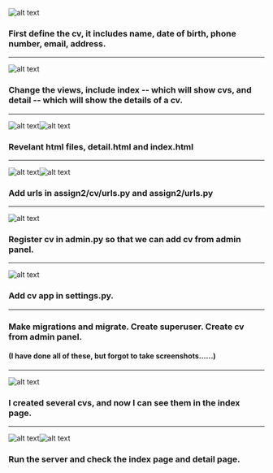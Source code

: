![alt text](image.png)
### First define the cv, it includes name, date of birth, phone number, email, address.
---
![alt text](image-1.png)
### Change the views, include index -- which will show cvs, and detail -- which will show the details of a cv.
---
![alt text](image-2.png)![alt text](image-3.png)
### Revelant html files, detail.html and index.html
---
![alt text](image-4.png)![alt text](image-5.png)
### Add urls in assign2/cv/urls.py and assign2/urls.py
---
![alt text](image-6.png)
### Register cv in admin.py so that we can add cv from admin panel.
---
![alt text](image-7.png)
### Add cv app in settings.py.
---
### Make migrations and migrate. Create superuser. Create cv from admin panel.
#### (I have done all of these, but forgot to take screenshots......)
---
![alt text](image-8.png)
### I created several cvs, and now I can see them in the index page.
---
![alt text](image-9.png)![alt text](image-10.png)
### Run the server and check the index page and detail page.